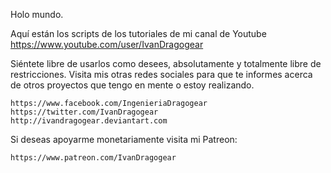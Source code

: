 Holo mundo.

Aquí están los scripts de los tutoriales  de mi canal de Youtube
	https://www.youtube.com/user/IvanDragogear

Siéntete libre de usarlos como desees, absolutamente y totalmente libre de restricciones.
Visita mis otras redes sociales para que te informes acerca de otros proyectos que tengo en mente o  estoy realizando.

	https://www.facebook.com/IngenieriaDragogear
	https://twitter.com/IvanDragogear
	http://ivandragogear.deviantart.com

Si deseas apoyarme monetariamente visita mi Patreon:
	
	https://www.patreon.com/IvanDragogear

